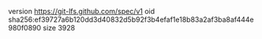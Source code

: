 version https://git-lfs.github.com/spec/v1
oid sha256:ef39727a6b120dd3d40832d5b92f3b4efaf1e18b83a2af3ba8af444e980f0890
size 3928
